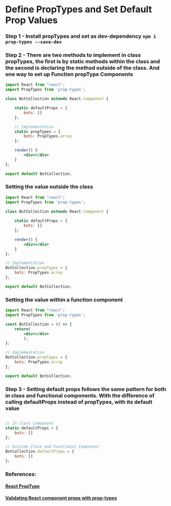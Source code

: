 # Define PropTypes and Set Default Prop Values

### Step 1 - Install propTypes and set as dev-dependency `npm i prop-types --save-dev`

### Step 2 - There are two methods to implement in class propTypes, the first is by static methods within the class and the second is declaring the method outside of the class. And one way to set up Function propType Components

```jsx
import React from "react";
import PropTypes from 'prop-types';

class BotCollection extends React.Component {

    static defaultProps = {
        bots: []
    };

	// Implementation
    static propTypes = {
        bots: PropTypes.array
    };

    render() {
        <div></div>
    }
};

export default BotCollection;

```

### Setting the value outside the class 

```jsx
import React from "react";
import PropTypes from 'prop-types';

class BotCollection extends React.Component {
    
    static defaultProps = {
        bots: []
    };

    render() {
        <div></div>
    }
};

// Implementation
BotCollection.propTypes = {
	bots: PropTypes.array
};

export default BotCollection;

```

### Setting the value within a function component

```jsx
import React from "react";
import PropTypes from 'prop-types';

const BotCollection = () => {
    return(
        <div></div>
        );
};

// Implementation
BotCollection.propTypes = {
	bots: PropTypes.array
};

export default BotCollection;
```

### Step 3 - Setting default props follows the same pattern for both in class and functional components. With the difference of calling defaultProps instead of propTypes, with its default value

```jsx

// In class Component
static defaultProps = {
    bots: []
};

// Outside Class and Functional Component
BotCollection.defaultProps = {
	bots: []
};
```



### References:

#### [React PropType](https://reactjs.org/docs/typechecking-with-proptypes.html)

#### [Validating React component props with prop-types](https://blog.logrocket.com/validating-react-component-props-with-prop-types-ef14b29963fc/)

